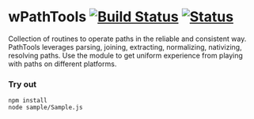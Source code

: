 # wPathTools [![Build Status](https://travis-ci.org/Wandalen/wPathTools.svg?branch=master)](https://travis-ci.org/Wandalen/wPathTools) [![Status](https://github.com/Wandalen/wPathTools/workflows/Test/badge.svg)](https://github.com/Wandalen/wPathTools/actions?query=workflow%3ATest)

Collection of routines to operate paths in the reliable and consistent way. PathTools leverages parsing, joining, extracting, normalizing, nativizing, resolving paths. Use the module to get uniform experience from playing with paths on different platforms.

### Try out
```
npm install
node sample/Sample.js
```



